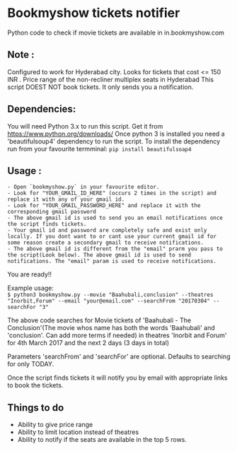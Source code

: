 # Bookmyshow tickets notifier
Python code to check if movie tickets are available in in.bookmyshow.com


## Note : 
Configured to work for Hyderabad city.
Looks for tickets that cost <= 150 INR . Price range of the non-recliner multiplex seats in Hyderabad
This script DOEST NOT book tickets. It only sends you a notification.

## Dependencies:
You will need Python 3.x to run this script. Get it from https://www.python.org/downloads/
Once python 3 is installed you need a 'beautifulsoup4' dependency to run the script.
To install the dependency run from your favourite termminal:
`
pip install beautifulsoap4
`


## Usage :
	- Open `bookmyshow.py` in your favourite editor.
	- Look for "YOUR_GMAIL_ID_HERE" (occurs 2 times in the script) and replace it with any of your gmail id.
	- Look for "YOUR_GMAIL_PASSWORD_HERE" and replace it with the corresponding gmail password
	- The above gmail id is used to send you an email notifications once the script finds tickets.
	- Your gmail id and password are completely safe and exist only locally. If you dont want to or cant use your current gmail id for some reason create a secondary gmail to receive notifications.
	- The above gmail id is different from the "email" prarm you pass to the script(Look below). The above gmail id is used to send notifications. The "email" param is used to receive notifications.

You are ready!!

Example usage:  
`
$ python3 bookmyshow.py --movie "Baahubali,conclusion" --theatres "Inorbit,Forum" --email "your@email.com" --searchFrom "20170304" --searchFor "3"
`

The above code searches for Movie tickets of 'Baahubali - The Conclusion'(The movie whos name has both the words 'Baahubali' and 'conclusion'. Can add more terms if needed) in theatres 'Inorbit and Forum' for 4th March 2017 and the next 2 days (3 days in total)

Parameters 'searchFrom' and 'searchFor' are optional. Defaults to searching for only TODAY.

Once the script finds tickets it will notify you by email with appropriate links to book the tickets. 


## Things to do
- Ability to give price range
- Ability to limit location instead of theatres
- Ability to notify if the seats are available in the top 5 rows.
